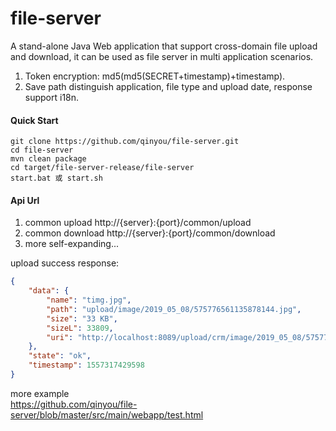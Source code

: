 # file-server
A stand-alone Java Web application that support cross-domain file upload and download, it can be used as file server in multi application scenarios.

1. Token encryption: md5(md5(SECRET+timestamp)+timestamp).
2. Save path distinguish application, file type and upload date, response support i18n.

#### Quick Start

```Shell
git clone https://github.com/qinyou/file-server.git
cd file-server
mvn clean package
cd target/file-server-release/file-server
start.bat 或 start.sh
```

#### Api Url
1. common upload     http://{server}:{port}/common/upload  
2. common download   http://{server}:{port}/common/download  
3. more self-expanding...

upload success response:

```Json
{
	"data": {
		"name": "timg.jpg",
		"path": "upload/image/2019_05_08/575776561135878144.jpg",
		"size": "33 KB",
		"sizeL": 33809,
		"uri": "http://localhost:8089/upload/crm/image/2019_05_08/575776561135878144.jpg"
	},
	"state": "ok",
	"timestamp": 1557317429598
}
```

more example  
https://github.com/qinyou/file-server/blob/master/src/main/webapp/test.html  


